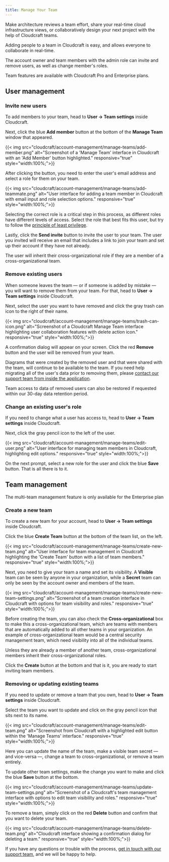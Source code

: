 ```yaml
---
title: Manage Your Team
---
```


Make architecture reviews a team effort, share your real-time cloud infrastructure views, or collaboratively design your next project with the help of Cloudcraft teams.

Adding people to a team in Cloudcraft is easy, and allows everyone to collaborate in real-time.

The account owner and team members with the admin role can invite and remove users, as well as change member's roles.

<section class="alert alert-info">
  <p>Team features are available with Cloudcraft Pro and Enterprise plans.</p>
</section>

## User management

### Invite new users

To add members to your team, head to **User → Team settings** inside Cloudcraft.

Next, click the blue **Add member** button at the bottom of the **Manage Team** window that appeared.

{{< img src="cloudcraft/account-management/manage-teams/add-member.png" alt="Screenshot of a 'Manage Team' interface in Cloudcraft with an 'Add Member' button highlighted." responsive="true" style="width:100%;">}}

After clicking the button, you need to enter the user's email address and select a role for them on your team.

{{< img src="cloudcraft/account-management/manage-teams/add-teammate.png" alt="User interface for adding a team member in Cloudcraft with email input and role selection options." responsive="true" style="width:100%;">}}

Selecting the correct role is a critical step in this process, as different roles have different levels of access. Select the role that best fits this user, but try to follow the [principle of least privilege][1].

Lastly, click the **Send invite** button to invite the user to your team. The user you invited will receive an email that includes a link to join your team and set up their account if they have not already.

<section class="alert alert-info">
  <p>The user will inherit their cross-organizational role if they are a member of a cross-organizational team.</p>
</section>

### Remove existing users

When someone leaves the team — or if someone is added by mistake — you will want to remove them from your team. For that, head to **User → Team settings** inside Cloudcraft.

Next, select the user you want to have removed and click the gray trash can icon to the right of their name.

{{< img src="cloudcraft/account-management/manage-teams/trash-can-icon.png" alt="Screenshot of a Cloudcraft Manage Team interface highlighting user collaboration features with delete action icon." responsive="true" style="width:100%;">}}

A confirmation dialog will appear on your screen. Click the red **Remove** button and the user will be removed from your team.

<section class="alert alert-info">
  <p>Diagrams that were created by the removed user and that were shared with the team, will continue to be available to the team. If you need help migrating all of the user's data prior to removing them, please <a href="https://app.cloudcraft.co/app/support" title="Contact our support team">contact our support team from inside the application</a>.</p>
  <p>Team access to data of removed users can also be restored if requested within our 30-day data retention period.</p>
</section>

### Change an existing user's role

If you need to change what a user has access to, head to **User → Team settings** inside Cloudcraft.

Next, click the gray pencil icon to the left of the user.

{{< img src="cloudcraft/account-management/manage-teams/edit-user.png" alt="User interface for managing team members in Cloudcraft, highlighting edit options." responsive="true" style="width:100%;">}}

On the next prompt, select a new role for the user and click the blue **Save** button. That is all there is to it.

## Team management

<section class="alert alert-info">
  <p>The multi-team management feature is only available for the Enterprise plan</p>
</section>

### Create a new team

To create a new team for your account, head to **User → Team settings** inside Cloudcraft.

Click the blue **Create Team** button at the bottom of the team list, on the left.

{{< img src="cloudcraft/account-management/manage-teams/create-new-team.png" alt="User interface for team management in Cloudcraft highlighting the 'Create Team' button with a list of team members." responsive="true" style="width:100%;">}}

Next, you need to give your team a name and set its visibility. A **Visible** team can be seen by anyone in your organization, while a **Secret** team can only be seen by the account owner and members of the team.

{{< img src="cloudcraft/account-management/manage-teams/create-new-team-settings.png" alt="Screenshot of a team creation interface in Cloudcraft with options for team visibility and roles." responsive="true" style="width:100%;">}}

Before creating the team, you can also check the **Cross-organizational** box to make this a cross-organizational team, which are teams with members that are automatically added to all other teams in your organization. An example of cross-organizational team would be a central security management team, which need visibility into all of the individual teams.

Unless they are already a member of another team, cross-organizational members inherit their cross-organizational roles.

Click the **Create** button at the bottom and that is it, you are ready to start inviting team members.

### Removing or updating existing teams

If you need to update or remove a team that you own, head to **User → Team settings** inside Cloudcraft.

Select the team you want to update and click on the gray pencil icon that sits next to its name.

{{< img src="cloudcraft/account-management/manage-teams/edit-team.png" alt="Screenshot from Cloudcraft with a highlighted edit button within the 'Manage Teams' interface." responsive="true" style="width:100%;">}}

Here you can update the name of the team, make a visible team secret — and vice-versa —, change a team to cross-organizational, or remove a team entirely.

To update other team settings, make the change you want to make and click the blue **Save** button at the bottom.

{{< img src="cloudcraft/account-management/manage-teams/update-team-settings.png" alt="Screenshot of a Cloudcraft's team management interface with options to edit team visibility and roles." responsive="true" style="width:100%;">}}

To remove a team, simply click on the red **Delete** button and confirm that you want to delete your team.

{{< img src="cloudcraft/account-management/manage-teams/delete-team.png" alt="Cloudcraft interface showing a confirmation dialog for deleting a team." responsive="true" style="width:100%;">}}

If you have any questions or trouble with the process, [get in touch with our support team][2], and we will be happy to help.

[1]: https://en.wikipedia.org/wiki/Principle_of_least_privilege
[2]: https://app.cloudcraft.co/app/support
